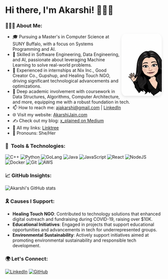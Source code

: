 # Hi there, I'm Akarshi! 👩🏻‍💻

### 👩🏻‍🎓 About Me:
<img src="https://github.com/akarshijain/akarshijain/blob/main/bitmoji.png" align="right" alt="Bitmoji Image" width="130" height="200" style="border-radius: 10%; box-shadow: 0 4px 8px rgba(0,0,0,0.1);">

- 🎓 Pursuing a Master's in Computer Science at SUNY Buffalo, with a focus on Systems Programming and AI.
- 🚀 Skilled in Software Engineering, Data Engineering, and AI, passionate about leveraging Machine Learning to solve real-world problems.
- 💼 Experienced in internships at Nix Inc., Good Creator Co., Gupshup, and Healing Touch NGO, driving significant technological advancements and optimizations.
- 🌱 Deep academic involvement with coursework in Data Structures, Algorithms, Computer Architecture, and more, equipping me with a robust foundation in tech.
- 📫 How to reach me: [ajakarshi@gmail.com](mailto:ajakarshi@gmail.com) | [LinkedIn](https://www.linkedin.com/in/akarshijain/)
- 🌐 Visit my website: [AkarshiJain.com](https://akarshijain.com)
- ✍️ Check out my blog: [x_plained on Medium](https://medium.com/@akarshijain)
- 🎥 All my links: [Linktree](https://linktr.ee/akarshijain)
- 🌈 Pronouns: She/Her

### 🚀 &nbsp;Tools & Technologies:
<p align="left">
<img src="https://cdn.jsdelivr.net/gh/devicons/devicon/icons/cplusplus/cplusplus-original.svg" alt="C++" width="40" height="40"/>
<img src="https://cdn.jsdelivr.net/gh/devicons/devicon/icons/python/python-original.svg" alt="Python" width="40" height="40"/>
<img src="https://cdn.jsdelivr.net/gh/devicons/devicon/icons/go/go-original.svg" alt="GoLang" width="40" height="40"/>
<img src="https://cdn.jsdelivr.net/gh/devicons/devicon/icons/java/java-original.svg" alt="Java" width="40" height="40"/>
<img src="https://cdn.jsdelivr.net/gh/devicons/devicon/icons/javascript/javascript-original.svg" alt="JavaScript" width="40" height="40"/>
<img src="https://cdn.jsdelivr.net/gh/devicons/devicon/icons/react/react-original.svg" alt="React" width="40" height="40"/>
<img src="https://cdn.jsdelivr.net/gh/devicons/devicon/icons/nodejs/nodejs-original.svg" alt="NodeJS" width="40" height="40"/>
<img src="https://cdn.jsdelivr.net/gh/devicons/devicon/icons/docker/docker-original.svg" alt="Docker" width="40" height="40"/>
<img src="https://cdn.jsdelivr.net/gh/devicons/devicon/icons/git/git-original.svg" alt="Git" width="40" height="40"/>
<img src="https://cdn.jsdelivr.net/gh/devicons/devicon/icons/aws/aws-original.svg" alt="AWS" width="40" height="40"/>
</p>

### 📈 GitHub Insights:
![Akarshi's GitHub stats](https://github-readme-stats.vercel.app/api?username=akarshijain&show_icons=true&theme=radical)

### 🎗️ Causes I Support:
- **Healing Touch NGO**: Contributed to technology solutions that enhanced digital outreach and fundraising during COVID-19, raising over $10K.
- **Educational Initiatives**: Engaged in projects that support educational opportunities and advancements in tech for underrepresented groups.
- **Environmental Sustainability**: Actively support initiatives aimed at promoting environmental sustainability and responsible tech development.

### 🌍 Let's Connect:
[![LinkedIn](https://img.shields.io/badge/Akarshi_Jain-0077B5?style=for-the-badge&logo=linkedin&logoColor=white)](https://www.linkedin.com/in/akarshijain/)
[![GitHub](https://img.shields.io/badge/Akarshi_Jain-100000?style=for-the-badge&logo=github&logoColor=white)](https://github.com/akarshijain)
